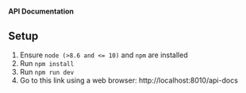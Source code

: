 
#### API Documentation
## Setup

1. Ensure `node (>8.6 and <= 10)` and `npm` are installed
2. Run `npm install`
3. Run `npm run dev`
4. Go to this link using a web browser: http://localhost:8010/api-docs